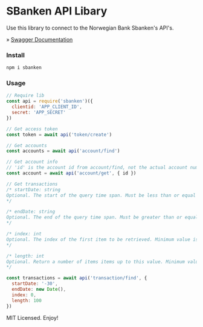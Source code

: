 # SBanken API Libary

Use this library to connect to the Norwegian Bank Sbanken's API's.

&raquo; [Swagger Documentation](https://publicapi.sbanken.no/openapi/apibeta/index.html?urls.primaryName=API%20Beta%20V2)

### Install

```sh
npm i sbanken
```

### Usage

```js
// Require lib
const api = require('sbanken')({
  clientid: 'APP_CLIENT_ID',
  secret: 'APP_SECRET'
})

// Get access token
const token = await api('token/create')

// Get accounts
const accounts = await api('account/find')

// Get account info
// 'id' is the account id from account/find, not the actual account number
const account = await api('account/get', { id })

// Get transactions
/* startDate: string
Optional. The start of the query time span. Must be less than or equal to endDate, and less than or equal to the current date + 1 day. Default value is endDate -30 days. Minimum value is 2000-01-01
*/

/* endDate: string
Optional. The end of the query time span. Must be greater than or equal to startDate, and less than or equal to the current date +1 day. Query cannot span more than 366 days. Default value is the current date.
*/

/* index: int
Optional. The index of the first item to be retrieved. Minimum value is 0, which is the first item within the query time span. Default value is 0.
*/

/* length: int
Optional. Return a number of items items up to this value. Minimum value is 1, maximum value is 1000. The default value is 100.
*/

const transactions = await api('transaction/find', {
  startDate: '-30',
  endDate: new Date(),
  index: 0,
  length: 100
})
```

MIT Licensed. Enjoy!
